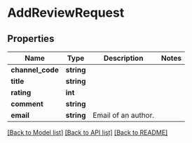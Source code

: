 # AddReviewRequest

## Properties
Name | Type | Description | Notes
------------ | ------------- | ------------- | -------------
**channel_code** | **string** |  | 
**title** | **string** |  | 
**rating** | **int** |  | 
**comment** | **string** |  | 
**email** | **string** | Email of an author. | 

[[Back to Model list]](../README.md#documentation-for-models) [[Back to API list]](../README.md#documentation-for-api-endpoints) [[Back to README]](../README.md)


